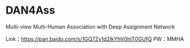 # DAN4Ass
Multi-view Multi-Human Association with Deep Assignment Network



Link：https://pan.baidu.com/s/1GQ7Zy1d2lkYhV0hlT0GUfQ 
PW：MMHA
